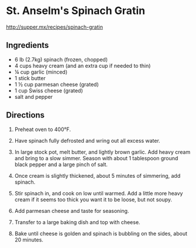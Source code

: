 # St. Anselm's Spinach Gratin
http://supper.mx/recipes/spinach-gratin

## Ingredients

- 6 lb (2.7kg) spinach (frozen, chopped)
- 4 cups heavy cream (and an extra cup if needed to thin)
- ¼ cup garlic (minced)
- 1 stick butter
- 1 ½ cup parmesan cheese (grated)
- 1 cup Swiss cheese (grated)
- salt and pepper

## Directions

1. Preheat oven to 400°F.

2. Have spinach fully defrosted and wring out all excess water.

3. In large stock pot, melt butter, and lightly brown garlic. Add heavy cream and bring to a slow simmer. Season with about 1 tablespoon ground black pepper and a large pinch of salt.

4. Once cream is slightly thickened, about 5 minutes of simmering, add spinach.

5. Stir spinach in, and cook on low until warmed. Add a little more heavy cream if it seems too thick you want it to be loose, but not soupy.

6. Add parmesan cheese and taste for seasoning.

7. Transfer to a large baking dish and top with cheese.

8. Bake until cheese is golden and spinach is bubbling on the sides, about 20 minutes.
